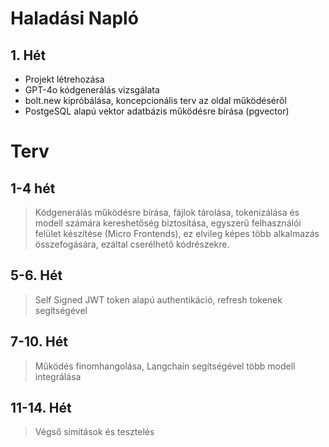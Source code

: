 # Haladási Napló

## 1. Hét
- Projekt létrehozása
- GPT-4o kódgenerálás vizsgálata
- bolt.new kipróbálása, koncepcionális terv az oldal működéséről
- PostgeSQL alapú vektor adatbázis működésre bírása (pgvector)

# Terv

## 1-4 hét
> Kódgenerálás működésre bírása, fájlok tárolása, tokenizálása és modell számára kereshetőség biztosítása, egyszerű felhasználói felület készítése (Micro Frontends), ez elvileg képes több alkalmazás összefogására, ezáltal cserélhető kódrészekre.

## 5-6. Hét
> Self Signed JWT token alapú authentikáció, refresh tokenek segítségével

## 7-10. Hét
> Működés finomhangolása, Langchain segítségével több modell integrálása

## 11-14. Hét
> Végső simítások és tesztelés
